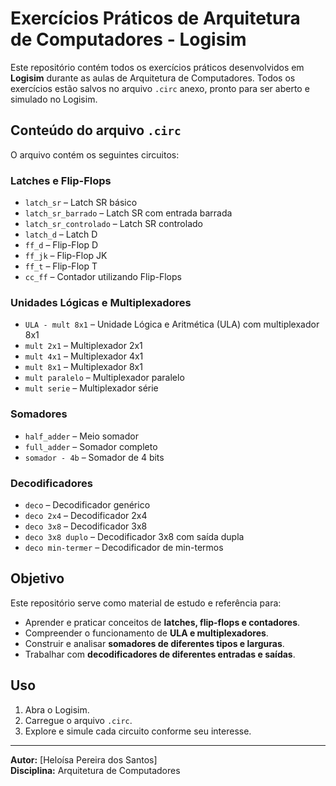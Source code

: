 # Exercícios Práticos de Arquitetura de Computadores - Logisim

Este repositório contém todos os exercícios práticos desenvolvidos em **Logisim** durante as aulas de Arquitetura de Computadores. Todos os exercícios estão salvos no arquivo `.circ` anexo, pronto para ser aberto e simulado no Logisim.

## Conteúdo do arquivo `.circ`

O arquivo contém os seguintes circuitos:

### Latches e Flip-Flops
- `latch_sr` – Latch SR básico
- `latch_sr_barrado` – Latch SR com entrada barrada
- `latch_sr_controlado` – Latch SR controlado
- `latch_d` – Latch D
- `ff_d` – Flip-Flop D
- `ff_jk` – Flip-Flop JK
- `ff_t` – Flip-Flop T
- `cc_ff` – Contador utilizando Flip-Flops

### Unidades Lógicas e Multiplexadores
- `ULA - mult 8x1` – Unidade Lógica e Aritmética (ULA) com multiplexador 8x1
- `mult 2x1` – Multiplexador 2x1
- `mult 4x1` – Multiplexador 4x1
- `mult 8x1` – Multiplexador 8x1
- `mult paralelo` – Multiplexador paralelo
- `mult serie` – Multiplexador série

### Somadores
- `half_adder` – Meio somador
- `full_adder` – Somador completo
- `somador - 4b` – Somador de 4 bits

### Decodificadores
- `deco` – Decodificador genérico
- `deco 2x4` – Decodificador 2x4
- `deco 3x8` – Decodificador 3x8
- `deco 3x8 duplo` – Decodificador 3x8 com saída dupla
- `deco min-termer` – Decodificador de min-termos

## Objetivo
Este repositório serve como material de estudo e referência para:
- Aprender e praticar conceitos de **latches, flip-flops e contadores**.
- Compreender o funcionamento de **ULA e multiplexadores**.
- Construir e analisar **somadores de diferentes tipos e larguras**.
- Trabalhar com **decodificadores de diferentes entradas e saídas**.

## Uso
1. Abra o Logisim.
2. Carregue o arquivo `.circ`.
3. Explore e simule cada circuito conforme seu interesse.

---

**Autor:** [Heloísa Pereira dos Santos]  
**Disciplina:** Arquitetura de Computadores
